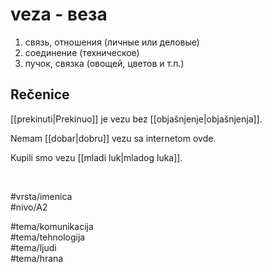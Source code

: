 # veza - веза

1. связь, отношения (личные или деловые)  
2. соединение (техническое)  
3. пучок, связка (овощей, цветов и т.п.)  

## Rečenice

[[prekinuti|Prekinuo]] je vezu bez [[objašnjenje|objašnjenja]].  

Nemam [[dobar|dobru]] vezu sa internetom ovde.  

Kupili smo vezu [[mladi luk|mladog luka]].  

<br>

#vrsta/imenica  
#nivo/A2  

#tema/komunikacija  
#tema/tehnologija  
#tema/ljudi  
#tema/hrana  
